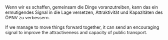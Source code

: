 Wenn wir es schaffen, gemeinsam die Dinge voranzutreiben, kann das ein ermutigendes Signal in die Lage versetzen, Attraktivität und Kapazitäten des ÖPNV zu verbessern.

If we manage to move things forward together, it can send an encouraging signal to improve the attractiveness and capacity of public transport.